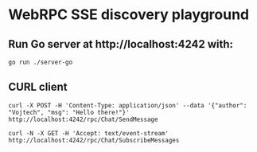 # WebRPC SSE discovery playground

## Run Go server at http://localhost:4242 with:
```bash
go run ./server-go
```

## CURL client
```
curl -X POST -H 'Content-Type: application/json' --data '{"author": "Vojtech", "msg": "Hello there!"}' http://localhost:4242/rpc/Chat/SendMessage
```

```
curl -N -X GET -H 'Accept: text/event-stream' http://localhost:4242/rpc/Chat/SubscribeMessages
```
